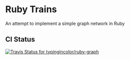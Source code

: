 # Ruby Trains

An attempt to implement a simple graph network in Ruby

## CI Status

[ ![Travis Status for typingincolor/ruby-graph](https://api.travis-ci.org/typingincolor/ruby-graph.svg?branch=master)](https://travis-ci.org/typingincolor/ruby-graph)